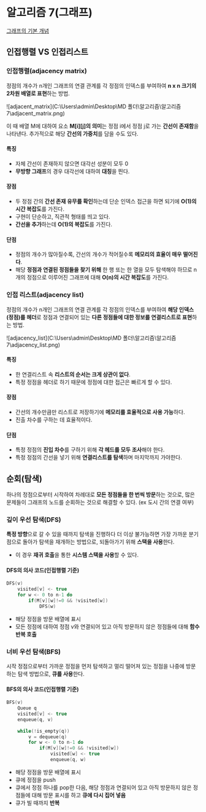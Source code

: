 # 알고리즘 7(그래프)

[그래프의 기본 개념]()

## 인접행렬 VS 인접리스트

### 인접행렬(adjacency matrix)

 정점의 개수가 n개인 그래프의 연결 관계를 각 정점의 인덱스를 부여하여 **n x n 크기의 2차원 배열로 표현**하는 방법.

![adjacent_matrix](C:\Users\admin\Desktop\MD 폴더\알고리즘\알고리즘 7\adjacent_matrix.png)

 이 때 배열 M에 대하여 요소 **M\[i]\[j]의 의미**는 정점 i에서 정점 j로 가는 **간선이 존재함**을 나타낸다. 추가적으로 해당 **간선의 가중치**를 담을 수도 있다.



#### 특징

* 자체 간선이 존재하지 않으면 대각선 성분이 모두 0
* **무방향 그래프**의 경우 대각선에 대하여 **대칭**을 띈다.

#### 장점

* 두 정점 간의 **간선 존재 유무를 확인**하는데 단순 인덱스 접근을 하면 되기에 **O(1)의 시간 복잡도**를 가진다.
* 구현이 단순하고, 직관적 형태를 띄고 있다.
* **간선을 추가**하는데 **O(1)의 복잡도**를 가진다.

#### 단점

* 정점의 개수가 많아질수록, 간선의 개수가 적어질수록 **메모리의 효율이 매우 떨어진다**.
* 해당 **정점과 연결된 정점들을 찾기 위해** 한 행 또는 한 열을 모두 탐색해야 하므로 n개의 정점으로 이루어진 그래프에 대해 **O(n)의 시간 복잡도**를 가진다.



### 인접 리스트(adjacency list)

 정점의 개수가 n개인 그래프의 연결 관계를 각 정점의 인덱스를 부여하여 **해당 인덱스(정점)를 헤더**로 정점과 연결되어 있는 **다른 정점들에 대한 정보를 연결리스트로 표현**하는 방법.

![adjacency_list](C:\Users\admin\Desktop\MD 폴더\알고리즘\알고리즘 7\adjacency_list.png)

#### 특징

* 한 연결리스트 속 **리스트의 순서는 크게 상관이 없다**.
* 특정 정점을 헤더로 하기 때문에 정점에 대한 접근은 빠르게 할 수 있다.

#### 장점

* 간선의 개수만큼만 리스트로 저장하기에 **메모리를 효율적으로 사용 가능**하다.
* 진출 차수를 구하는 데 효율적이다.

#### 단점

* 특정 정점의 **진입 차수**를 구하기 위해 **각 헤드를 모두 조사**해야 한다.
* 특정 정점의 간선을 넣기 위해 **연결리스트를 탐색**하며 마지막까지 가야한다.



## 순회(탐색)

 하나의 정점으로부터 시작하여 차례대로 **모든 정점들을 한 번씩 방문**하는 것으로, 많은 문제들이 그래프의 노드를 순회하는 것으로 해결할 수 있다. (ex 도시 간의 연결 여부)



### 깊이 우선 탐색(DFS)

 **특정 방향**으로 갈 수 있을 때까지 탐색을 진행하다 더 이상 불가능하면 가장 가까운 분기점으로 돌아가 탐색을 재개하는 방법으로, 되돌아가기 위해 **스택을 사용**한다.

* 이 경우 **재귀 호출**을 통한 **시스템 스택을 사용**할 수 있다.



#### DFS의 의사 코드(인접행렬 기준)

```c++
DFS(v)
    visited[v] <- true
    for w <- 0 to n-1 do
        if(M[v][w]!=0 && !visited[w])
            DFS(w)
```

* 해당 정점을 방문 배열에 표시
* 모든 정점에 대하여 정점 v와 연결되어 있고 아직 방문하지 않은 정점들에 대해 **함수 반복 호출**



### 너비 우선 탐색(BFS)

 시작 정점으로부터 가까운 정점을 먼저 탐색하고 멀리 떨어져 있는 정점을 나중에 방문하는 탐색 방법으로, **큐를 사용**한다.



#### BFS의 의사 코드(인접행렬 기준)

```c++
BFS(v)
    Queue q
    visited[v] <- true
    enqueue(q, v)
    
    while(!is_empty(q))
        v = dequeue(q)
        for w <- 0 to n-1 do
            if(M[v][w]!=0 && !visited[w])
                visited[w] <- true
                enqueue(q, w)
```

* 해당 정점을 방문 배열에 표시
* 큐에 정점을 push
* 큐에서 정점 하나를 pop한 다음, 해당 정점과 연결되어 있고 아직 방문하지 않은 정점들에 대해 방문 표시를 하고 **큐에 다시 집어 넣음**
* 큐가 빌 때까지 **반복**

